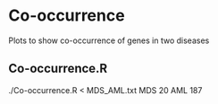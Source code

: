 Co-occurrence
=============

Plots to show co-occurrence of genes in two diseases

Co-occurrence.R
----

 ./Co-occurrence.R < MDS_AML.txt MDS 20 AML 187
